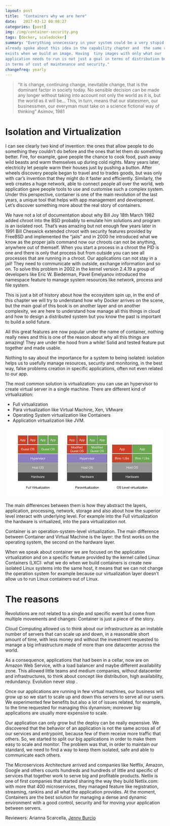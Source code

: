 ```yaml
---
layout: post
title:  "Containers why we are here"
date:   2017-03-12 08:08:27
categories: [post]
img: /img/container-security.png
tags: [docker, scaledocker]
summary: "Everything unnecessary in your system could be a very stupid vulnerability. We
already spoke about this idea in the capability chapter and  the same rule
exists when we build an image. Having  tiny images with only what our
application needs to run is not just a goal in terms of distribution but also
in terms of cost of maintenance and security."
changefreq: yearly
---
```


> “It is change, continuing change, inevitable change, that is the dominant
> factor in society today. No sensible decision can be made any longer without
> taking into account not only the world as it is, but the world as it will be... 
> This, in turn, means that our statesmen, our businessmen, our everyman must take
> on a science fictional way of thinking”  Asimov, 1981

# Isolation and Virtualization

I can see clearly two kind of invention: the ones that allow people to do
something they couldn’t do before and the ones that let them do something
better. Fire, for example,  gave people the chance to cook food, push away wild
beasts and warm themselves up during cold nights. Many years later, electricity
let people warm their houses just by pushing a button. After wheels discovery
people began to travel and to trades goods, but was only with car’s invention
that they might do it faster and efficiently.  Similarly, the web creates a huge
network, able to connect people all over the world, web application gave people
tools to use and customise such a complex system. Under this perspective,
container is one of the main revolution of the last years, a unique tool that
helps with app management and development. Let’s discover  something more about
the real story of containers.

We have not a lot of documentation about why Bill Joy 18th March 1982 added
chroot into the BSD probably to emulate him solutions and program is an isolated
root. That’s was amazing but not enough few years later in 1991 Bill Cheswick
extended chroot with security features provided by FreeBSD and implemented the
“jails” and in 2000 he introduced what we know as the proper jails command now
our chroots can not be anything, anywhere out of themself. When you start a
process in a chroot the PID is one and there is only that process but from
outside you can see all processes that are running in a chroot.  Our
applications can not stay in a jail! They need to communicate with outside,
exchange information and so on. To solve this problem in 2002 in the kernel
version 2.4.19 a group of developers like Eric W. Biederman, Pavel Emelyanov
introduced the namespace feature to manage system resources like network,
process and file system.

This is just a bit of history about how the ecosystem spin up, in the end of
this chapter we will try to understand how why Docker arrives on the scene, but
the main goal of this book is on another layer and on another complexity, we are
here to understand how manage all this things in cloud and how to design a
distributed system but you know the past is important to build a solid future.

All this great features are now popular under the name of container, nothing
really news and this is one of the reason about why all this things are amazing!
They are under the hood from a while! Solid and tested feature put together and
made usable.

Nothing to say about the importance for a system to being isolated: isolation
helps us to usefully manage resources, security and monitoring, in the best way,
false problems creation in specific applications, often not even related to our
app.

The most common solution  is virtualization: you can use an hypervisor to create
virtual server in a single machine.  There are different kind of virtualization:

* Full virtualization
* Para virtualization like Virtual Machine, Xen, VMware
* Operating System virtualization like Containers
* Application virtualization like JVM.


<img class="img-responsive" src="/img/virtualization.png">


The main differences between them is how they abstract the layers, application,
processing, network, storage and also about how the superior level interact with
underlying level.  For example into the Full virtualization the hardware is
virtualized, into the para virtualization not.

Container is an operation-system-level virtualization. The main difference
between Container and Virtual Machine is the layer: the first works on the
operating system, the second on the hardware layer.

When we speak about container we are focused on the application virtualization
and on a specific feature provided by the kernel called Linux Containers (LXC):
what we do when we build containers is create new isolated Linux systems into
the same host, it means that we can not change the operation system for example
because our virtualization layer doesn’t allow us to run Linux containers out of
Linux.  

# The reasons

Revolutions are not related to a single and specific event but come from
multiple movements and changes: Container is just a piece of the story.

Cloud Computing allowed us to think about our infrastructure as an instable
number of servers that can scale up and down, in a reasonable short amount of
time, with less money and without the investment requested to manage a big
infrastructure made of more than one datacenter across the world.

As a consequence, applications that had been in a cellar, now are on Amazon Web
Service, with a load balancer and maybe different availability zone. This
allowed little teams and medium companies, without datacenter and
infrastructures, to think about concept like distribution, high availability,
redundancy.  Evolution never stop .

Once our applications are running in few virtual machines, our business will
grow up so we start to scale up and down this servers to serve all our users.
We experimented few benefits but also a lot of issues related, for example, to
the time requested for managing this dynamism; moreover big applications are
usually more expensive to scale.

Our application can only grow but the deploy can be really expensive. We
discovered that the behavior of an application is not the same across all of our
services and entrypoint, because few of them receive more traffic that others.
So, we started to split our big applications in order to make them easy to scale
and monitor. The problem was that, in order to maintain our standard, we need to
find a way to keep them isolated, safe and able to communicate each others.

The Microservices Architecture arrived and companies like Netflix, Amazon,
Google and others counts hundreds and hundreds of little and specific of
services that together work to serve big and profitable products.  Netlix is one
of first companies that started sharing the way they build Netlix.com: with more
that 400 microservices, they managed feature like registration, streaming,
rankins and all what the application provides.  At the moment, Containers are
the best solution for managing a dense and dynamic environment with a good
control, security and for moving your application between servers.

<p class="text-muted">
    Reviewers: Arianna Scarcella, <a href="https://twitter.com/TheBurce">Jenny Burcio</a>
</p>

